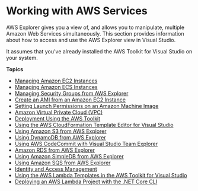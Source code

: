 # Working with AWS Services<a name="working-with-services"></a>

AWS Explorer gives you a view of, and allows you to manipulate, multiple Amazon Web Services simultaneously\. This section provides information about how to access and use the AWS Explorer view in Visual Studio\.

It assumes that you've already installed the AWS Toolkit for Visual Studio on your system\.

**Topics**
+ [Managing Amazon EC2 Instances](tkv-ec2-ami.md)
+ [Managing Amazon ECS Instances](tkv-ecs.md)
+ [Managing Security Groups from AWS Explorer](tkv-sg-create.md)
+ [Create an AMI from an Amazon EC2 Instance](tkv-create-ami-from-instance.md)
+ [Setting Launch Permissions on an Amazon Machine Image](tkv-set-ami-launch-perms.md)
+ [Amazon Virtual Private Cloud \(VPC\)](vpc-tkv.md)
+ [Deployment Using the AWS Toolkit](deployment-chapt.md)
+ [Using the AWS CloudFormation Template Editor for Visual Studio](tkv-cfn-editor.md)
+ [Using Amazon S3 from AWS Explorer](tkv-s3.md)
+ [Using DynamoDB from AWS Explorer](dynamodb-tkv.md)
+ [Using AWS CodeCommit with Visual Studio Team Explorer](using-aws-codecommit-with-team-explorer.md)
+ [Amazon RDS from AWS Explorer](rds-tkv.md)
+ [Using Amazon SimpleDB from AWS Explorer](tkv-simpleDB.md)
+ [Using Amazon SQS from AWS Explorer](tkv-sqs.md)
+ [Identity and Access Management](tkv-iam.md)
+ [Using the AWS Lambda Templates in the AWS Toolkit for Visual Studio](lambda-index.md)
+ [Deploying an AWS Lambda Project with the \.NET Core CLI](lambda-cli-publish.md)